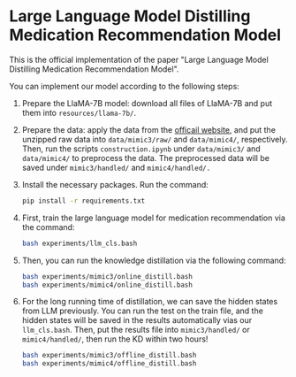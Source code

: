 # Large Language Model Distilling Medication Recommendation Model

This is the official implementation of the paper "Large Language Model Distilling Medication Recommendation Model".

You can implement our model according to the following steps:

1. Prepare the LlaMA-7B model: download all files of LlaMA-7B and put them into `resources/llama-7b/`.
2. Prepare the data: apply the data from the [officail website](https://mimic.mit.edu/), and put the unzipped raw data into `data/mimic3/raw/` and `data/mimic4/`, respectively. Then, run the scripts `construction.ipynb` under `data/mimic3/` and `data/mimic4/` to preprocess the data. The preprocessed data will be saved under `mimic3/handled/` and `mimic4/handled/.`
3. Install the necessary packages. Run the command:

   ```bash
   pip install -r requirements.txt
   ```
4. First, train the large language model for medication recommendation via the command:

   ```bash
   bash experiments/llm_cls.bash
   ```
5. Then, you can run the knowledge distillation via the following command:

   ```bash
   bash experiments/mimic3/online_distill.bash
   bash experiments/mimic4/online_distill.bash
   ```
6. For the long running time of distillation, we can save the hidden states from LLM previously. You can run the test on the train file, and the hidden states will be saved in the results automatically vias our `llm_cls.bash`. Then, put the results file into `mimic3/handled/` or `mimic4/handled/`, then run the KD within two hours!

   ```bash
   bash experiments/mimic3/offline_distill.bash
   bash experiments/mimic4/offline_distill.bash
   ```
